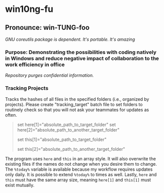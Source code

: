 # win10ng-fu

## Pronounce: win-TUNG-foo

_GNU coreutils package is dependent. It's portable. It's amazing_

### Purpose: Demonstrating the possibilities with coding natively in Windows and reduce negative impact of collaboration to the work efficiency in office

_Repository purges confidential information._

### Tracking Projects

Tracks the hashes of all files in the specified folders (i.e., organized by projects). Please create "tracking_target" batch file to set folders to routinely check so that you will not ask your teammates for updates as often.

> set here[1]="absolute_path_to_target_folder"
> set here[2]="absolute_path_to_another_target_folder"
> 
> set this[1]="absolute_path_to_target_folder"
>
> set this[2]="absolute_path_to_another_target_folder"


The program uses `here` and `this` in an array style. It will also overwrite the existing files if the names do not change when you desire them to change. The `%today%` variable is available because my workflow requires updates only daily. It is possible to extend `%today%` to times as well. Lastly, `here` and `this` must have the same array size, meaning `here[1]` and `this[1]` must exist mutually.
